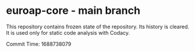 # euroap-core - main branch

This repository contains frozen state of the repository.
Its history is cleared. It is used only for static code
analysis with Codacy.

Commit Time: 1688738079
